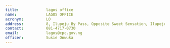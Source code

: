 ```yaml
---
title:            lagos office
name:             LAGOS OFFICE
acronym:          LO
address:          8, Ilupeju By Pass, Opposite Sweet Sensation, Ilupeju, Lagos
contact:          081-4717-0730
email:            lagos@cpc.gov.ng
officer:          Susie Onwuka
---
```

